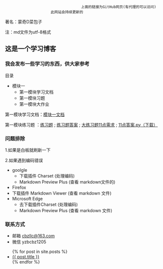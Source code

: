                                        上面的链接为GitHub网页(有代理的可以访问)
                         此网站会持续更新的
                                       
   著名：蒙奇D菜包子

注：md文件为utf-8格式
## 这是一个学习博客

### 我会发布一些学习的东西，供大家参考


目录

  - 模块一
     - 第一模块学习文档
     - 第一模块习题
     - 第一模块大作业




第一模块学习文档：<a href="https://mqdcbz.github.io/study_python/模块一笔记/笔记.md">模块一文档</a>
  
第一模块练习题 ：<a href="https://mqdcbz.github.io/study_python/模块一练习题/模块一练习题.md">练习题</a> ; <a href="https://mqdcbz.github.io/study_python/模块一练习题/模块一练习题答案.md">练习题答案</a> ; <a href="https://mqdcbz.github.io/study_python/模块一练习题/11点需求.md">大练习题11点需求</a> ; <a href="https://mqdcbz.github.io/study_python/模块一练习题/11点.py">11点答案.py（下载）</a>






### 问题排除

  1.如果是白板就刷新一下


  2.如果遇到编码错误 

  - goolgle 
    - 下载插件 Charset (处理编码) 
    - Markdown Preview Plus  (查看 markdown文件的)
  - Firefox 
  - 下载插件 Markdown Viewer  (查看 markdown 文件)
  - Microsoft Edge
    - 去下载插件Charset (处理编码) 
    - Markdown Preview Plus   (查看 markdown 文件)


### 联系方式

 - 邮箱 cbzllc@163.com
 - 微信 yzbcbz1205

<ul>
  {% for post in site.posts %}
    <li>
      <a href="study_python/{{ post.url }}">{{ post.title }}</a>
    </li>
  {% endfor %}
</ul>
